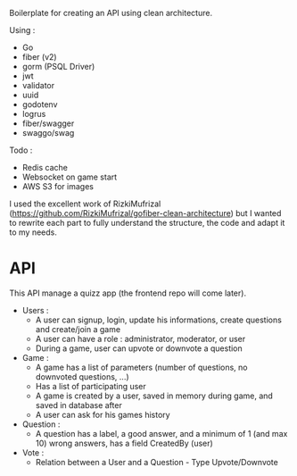 Boilerplate for creating an API using clean architecture.

Using :

- Go
- fiber (v2)
- gorm (PSQL Driver)
- jwt
- validator
- uuid
- godotenv
- logrus
- fiber/swagger
- swaggo/swag

Todo :

- Redis cache
- Websocket on game start
- AWS S3 for images

I used the excellent work of RizkiMufrizal (https://github.com/RizkiMufrizal/gofiber-clean-architecture) but I wanted to rewrite each part to fully understand the structure, the code and adapt it to my needs.

# API

This API manage a quizz app (the frontend repo will come later).

- Users :
  - A user can signup, login, update his informations, create questions and create/join a game
  - A user can have a role : administrator, moderator, or user
  - During a game, user can upvote or downvote a question
- Game :
  - A game has a list of parameters (number of questions, no downvoted questions, ...)
  - Has a list of participating user
  - A game is created by a user, saved in memory during game, and saved in database after
  - A user can ask for his games history
- Question :
  - A question has a label, a good answer, and a minimum of 1 (and max 10) wrong answers, has a field CreatedBy (user)
- Vote :
  - Relation between a User and a Question - Type Upvote/Downvote
